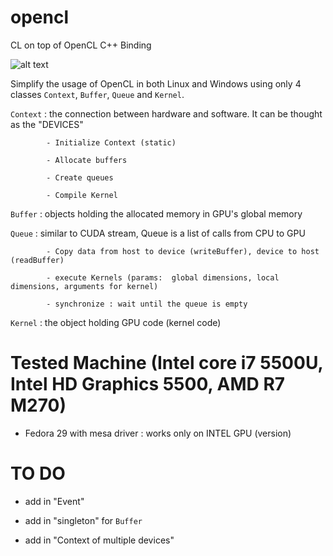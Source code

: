 # opencl

CL on top of OpenCL C++ Binding

![alt text](https://raw.githubusercontent.com/khanh1412/opencl/c/images/20181216_204709.jpg)

Simplify the usage of OpenCL in both Linux and Windows using only 4 classes `Context`, `Buffer`, `Queue` and `Kernel`.

`Context` : the connection between hardware and software. It can be thought as the "DEVICES"

            - Initialize Context (static)
            
            - Allocate buffers
            
            - Create queues
            
            - Compile Kernel

`Buffer` : objects holding the allocated memory in GPU's global memory

`Queue` : similar to CUDA stream, Queue is a list of calls from CPU to GPU

            - Copy data from host to device (writeBuffer), device to host (readBuffer)
            
            - execute Kernels (params:  global dimensions, local dimensions, arguments for kernel)
            
            - synchronize : wait until the queue is empty

`Kernel` : the object holding GPU code (kernel code)

# Tested Machine (Intel core i7 5500U, Intel HD Graphics 5500, AMD R7 M270)

- Fedora 29 with mesa driver : works only on INTEL GPU (version)

# TO DO

- add in "Event"

- add in "singleton" for `Buffer`

- add in "Context of multiple devices"


